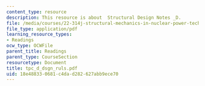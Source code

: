 ```yaml
---
content_type: resource
description: This resource is about  Structural Design Notes _D.
file: /media/courses/22-314j-structural-mechanics-in-nuclear-power-technology-fall-2006/18e488330681c4dad282627abb9ece70_tpc_d_dsgn_ruls.pdf
file_type: application/pdf
learning_resource_types:
- Readings
ocw_type: OCWFile
parent_title: Readings
parent_type: CourseSection
resourcetype: Document
title: tpc_d_dsgn_ruls.pdf
uid: 18e48833-0681-c4da-d282-627abb9ece70
---
```

